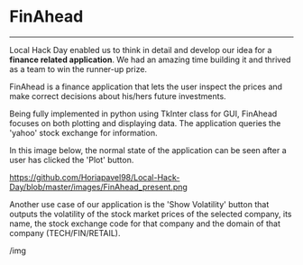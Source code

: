 # FinAhead
---

Local Hack Day enabled us to think in detail and develop our idea
for a **finance related application**. We had an amazing time building it
and thrived as a team to win the runner-up prize.

  FinAhead is a finance application that lets the user inspect the prices
  and make correct decisions about his/hers future investments.

Being fully implemented in python using TkInter class for GUI, FinAhead focuses
on both plotting and displaying data. The application queries the 'yahoo' stock exchange
for information.

  In this image below, the normal state of the application can be seen after a user
  has clicked the 'Plot' button.

https://github.com/Horiapavel98/Local-Hack-Day/blob/master/images/FinAhead_present.png

  Another use case of our application is the 'Show Volatility' button that outputs
  the volatility of the stock market prices of the selected company, its name, the stock
  exchange code for that company and the domain of that company (TECH/FIN/RETAIL).

/img

